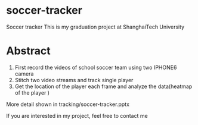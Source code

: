 # soccer-tracker
Soccer tracker
This is my graduation project at ShanghaiTech University


# Abstract
1. First record the videos of school soccer team using two IPHONE6 camera
2. Stitch two video streams and track single player 
3. Get the location of the player each frame and analyze the data(heatmap of the player )
 
 More detail shown in tracking/soccer-tracker.pptx

 If you are interested in my project, feel free to contact me 
